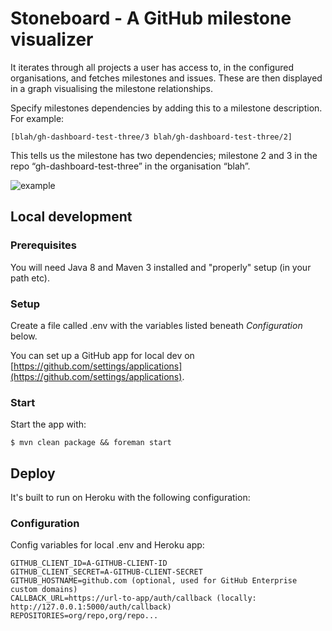 # Stoneboard - A GitHub milestone visualizer

It iterates through all projects a user has access to, in the configured organisations, and fetches milestones and issues. These are then displayed in a graph visualising the milestone relationships.

Specify milestones dependencies by adding this to a milestone description. For example:

`[blah/gh-dashboard-test-three/3 blah/gh-dashboard-test-three/2]`

This tells us the milestone has two dependencies; milestone 2 and 3 in the repo “gh-dashboard-test-three” in the organisation “blah”.

![example](stoneboard-example.png)

## Local development

### Prerequisites

You will need Java 8 and Maven 3 installed and "properly" setup (in your path etc).

### Setup

Create a file called .env with the variables listed beneath _Configuration_ below.

You can set up a GitHub app for local dev on [https://github.com/settings/applications](https://github.com/settings/applications).

### Start

Start the app with:
    
    $ mvn clean package && foreman start

## Deploy

It's built to run on Heroku with the following configuration:
    
### Configuration

Config variables for local .env and Heroku app:

```
GITHUB_CLIENT_ID=A-GITHUB-CLIENT-ID
GITHUB_CLIENT_SECRET=A-GITHUB-CLIENT-SECRET
GITHUB_HOSTNAME=github.com (optional, used for GitHub Enterprise custom domains)
CALLBACK_URL=https://url-to-app/auth/callback (locally: http://127.0.0.1:5000/auth/callback)
REPOSITORIES=org/repo,org/repo...
```
